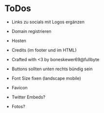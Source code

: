 # ToDos

* Links zu socials mit Logos ergänzen

* Domain registrieren
* Hosten

* Credits (im footer und im HTML)
* Crafted with <3 by boneskewer69@fullbyte

* Buttons sollten unten rechts bündig sein
* Font Size fixen (landscape mobile)

* Favicon
* Twitter Embeds?
* Fotos?
